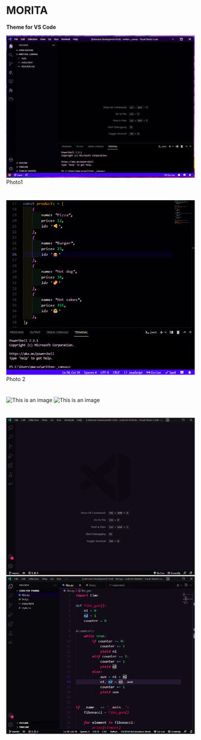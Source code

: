# **MORITA**

**Theme for VS Code**

![Getting Started](./img/main.png)
Photo1
#
![Getting Started](./img/code.png)
Photo 2
#

![This is an image]()
![This is an image]()

#
![This is an image](https://github.com/yesomac/Morita/blob/master/img/moritalight.png?raw=true)
![This is an image](https://github.com/yesomac/Morita/blob/master/img/moritalightco.png?raw=true)